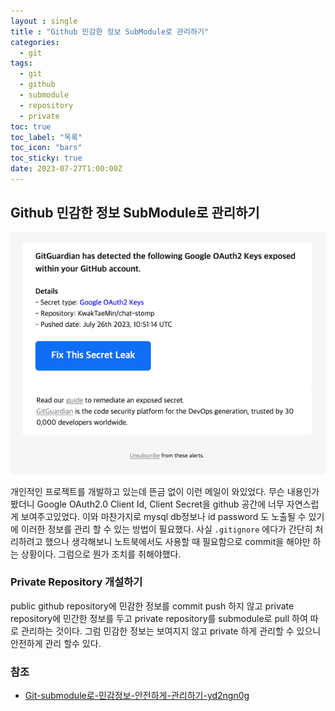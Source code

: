 ```yaml
---
layout : single
title : "Github 민감한 정보 SubModule로 관리하기"
categories:
  - git
tags:
  - git
  - github
  - submodule
  - repository
  - private
toc: true
toc_label: "목록"
toc_icon: "bars"
toc_sticky: true
date: 2023-07-27T1:00:00Z
---
```


## Github 민감한 정보 SubModule로 관리하기 

![img.png](assets/images/2307/17-1.png#center)

개인적인 프로젝트를 개발하고 있는데 뜬금 없이 이런 메일이 와있었다. 무슨 내용인가 봤더니 Google OAuth2.0 Client Id, Client Secret을 
github 공간에 너무 자연스럽게 보여주고있었다. 이와 마찬가지로 mysql db정보나 id password 도 노출될 수 있기에 이러한 정보를 관리 할 수 있는 방법이 필요했다. 
사실 `.gitignore` 에다가 간단히 처리하려고 했으나 생각해보니 노트북에서도 사용할 때 필요함으로 commit을 해야만 하는 상황이다. 그럼으로 뭔가 조치를 취해야했다. 

### Private Repository 개설하기 

public github repository에 민감한 정보를 commit push 하지 않고 private repository에 민간한 정보를 두고 private repository를 submodule로 
pull 하여 따로 관리하는 것이다. 그럼 민감한 정보는 보여지지 않고 private 하게 관리할 수 있으니 안전하게 관리 할수 있다.   






### 참조
- [Git-submodule로-민감정보-안전하게-관리하기-yd2ngn0g](https://velog.io/@pjh612/Git-submodule%EB%A1%9C-%EB%AF%BC%EA%B0%90%EC%A0%95%EB%B3%B4-%EC%95%88%EC%A0%84%ED%95%98%EA%B2%8C-%EA%B4%80%EB%A6%AC%ED%95%98%EA%B8%B0-yd2ngn0g)
